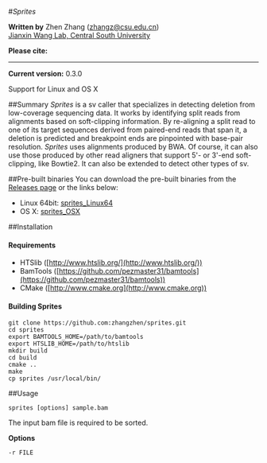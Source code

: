 #*Sprites*

**Written by** Zhen Zhang (zhangz@csu.edu.cn)  
[Jianxin Wang Lab, Central South University](http://netlab.csu.edu.cn/)

**Please cite:**

---

**Current version:** 0.3.0

Support for Linux and OS X

##Summary
*Sprites* is a sv caller that specializes in detecting deletion from low-coverage sequencing data. It works by identifying split reads from alignments based on soft-clipping information. By re-aligning a split read to one of its target sequences derived from paired-end reads that span it, a deletion is predicted and breakpoint ends are pinpointed with base-pair resolution. *Sprites* uses alignments produced by BWA. Of course, it can also use those produced by other read aligners that support 5'- or 3'-end soft-clipping, like Bowtie2. It can also be extended to detect other types of sv.

##Pre-built binaries
You can download the pre-built binaries from the [Releases page](https://github.com/zhangzhen/sprites/releases) or the links below:
- Linux 64bit: [sprites\_Linux64](https://github.com/zhangzhen/sprites/releases/download/v0.3.0/sprites\_Linux64)
- OS X: [sprites\_OSX](https://github.com/zhangzhen/sprites/releases/download/v0.3.0/sprites\_OSX)

##Installation

#### Requirements
- HTSlib ([http://www.htslib.org/](http://www.htslib.org/))
- BamTools ([https://github.com/pezmaster31/bamtools](https://github.com/pezmaster31/bamtools))
- CMake ([http://www.cmake.org](http://www.cmake.org))

#### Building Sprites 
```
git clone https://github.com:zhangzhen/sprites.git
cd sprites
export BAMTOOLS_HOME=/path/to/bamtools
export HTSLIB_HOME=/path/to/htslib
mkdir build
cd build
cmake ..
make
cp sprites /usr/local/bin/
```
##Usage
```
sprites [options] sample.bam
```
The input bam file is required to be sorted.

**Options**
```
-r FILE 
```
